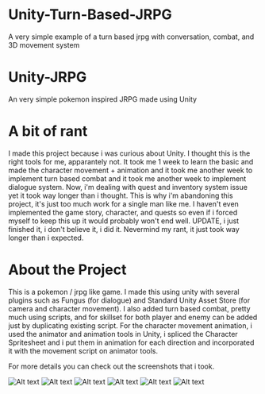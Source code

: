 # Unity-Turn-Based-JRPG
A very simple example of a turn based jrpg with conversation, combat, and 3D movement system

# Unity-JRPG
An very simple pokemon inspired JRPG made using Unity

# A bit of rant
I made this project because i was curious about Unity. I thought this is the right tools for me, apparantely not. It took me 1 week to learn the basic and made the character movement + animation and it took me another week to implement turn based combat and it took me another week to implement dialogue system. Now, i'm dealing with quest and inventory system issue yet it took way longer than i thought. This is why i'm abandoning this project, it's just too much work for a single man like me. I haven't even implemented the game story, character, and quests so even if i forced myself to keep this up it would probably won't end well. UPDATE,  i just finished it, i don't believe it, i did it. Nevermind my rant, it just took way longer than i expected.

# About the Project
This is a pokemon / jrpg like game. I made this using unity with several plugins such as Fungus (for dialogue) and Standard Unity Asset Store (for camera and character movement). I also added turn based combat, pretty much using scripts, and for skillset for both player and enemy can be added just by duplicating existing script. For the character movement animation, i used the animator and animation tools in Unity, i spliced the Character Spritesheet and i put them in animation for each direction and incorporated it with the movement script on animator tools.

For more details you can check out the screenshots that i took.

![Alt text](https://github.com/kumakuma13/Unity-Turn-Based-JRPG/blob/master/1.jpg)
![Alt text](https://github.com/kumakuma13/Unity-Turn-Based-JRPG/blob/master/2.jpg)
![Alt text](https://github.com/kumakuma13/Unity-Turn-Based-JRPG/blob/master/3.jpg)
![Alt text](https://github.com/kumakuma13/Unity-Turn-Based-JRPG/blob/master/4.jpg)
![Alt text](https://github.com/kumakuma13/Unity-Turn-Based-JRPG/blob/master/5.jpg)
![Alt text](https://github.com/kumakuma13/Unity-Turn-Based-JRPG/blob/master/6.jpg)
